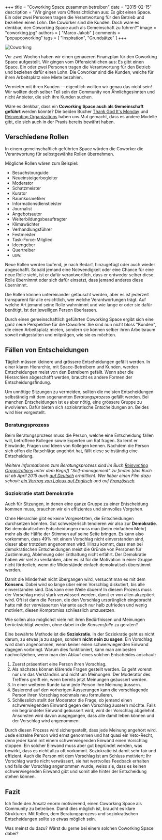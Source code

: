 +++
title = "Coworking Space zusammen betreiben"
date = "2015-02-15"
description = "Wir gingen vom Offensichtlichen aus: Es gibt einen Space. Ein oder zwei Personen tragen die Verantwortung für den Betrieb und beziehen einen Lohn. Die Coworker sind die Kunden. Doch wäre es denkbar, den Coworking Space auch als Gemeinschaft zu führen?"
image = "coworking.jpg"
authors = [ "Marco Jakob" ]
comments = "popupcoworking"
tags = [ "Inspiration", "Grundsätze" ]
+++

![Coworking](coworking.jpg)

Vor zwei Wochen haben wir einen genaueren Finanzplan für den Coworking Space aufgestellt. Wir gingen vom Offensichtlichen aus: Es gibt einen Space. Ein oder zwei Personen tragen die Verantwortung für den Betrieb und beziehen dafür einen Lohn. Die Coworker sind die Kunden, welche für ihren Arbeitsplatz eine Miete bezahlen.

Vermieter mit ihren Kunden &mdash; eigentlich wollten wir genau das nicht sein! Wir wollten doch selber Teil sein der Community von Ähnlichgesinnten und nicht Anbieter, die sich ihre Kunden suchen.

Wäre es denkbar, dass ein **Coworking Space auch als Gemeinschaft geführt** werden könnte? Die beiden Bücher [Thank God It's Monday](http://ullstein.de/thankgoditsmonday/) und [Reinventing Organizations](http://www.reinventingorganizations.com/) haben uns Mut gemacht, dass es andere Modelle gibt, die sich auch in der Praxis bereits bewährt haben.


## Verschiedene Rollen

In einem gemeinschaftlich geführten Space würden die Coworker die Verantwortung für selbstgewählte Rollen übernehmen.

Mögliche Rollen wären zum Beispiel:

* Besuchstourguide
* Neueinsteigerbegleiter
* Moderator
* Schatzmeister
* Kurator
* Raumkosmetiker
* Informationsdienstleister
* Journalist
* Angebotsautor
* Weiterbildungsbeauftragter
* Klimawächter
* Verhandlungsführer
* Festmeister
* Task-Force-Mitglied
* Ideengeber
* Quertreiber
* usw.


Neue Rollen werden laufend, je nach Bedarf, hinzugefügt oder auch wieder abgeschafft. Sobald jemand eine Notwendigkeit oder eine Chance für eine neue Rolle sieht, ist er dafür verantwortlich, dass er entweder selber diese Rolle übernimmt oder sich dafür einsetzt, dass jemand anderes diese übernimmt.

Die Rollen können untereinander getauscht werden, aber es ist jederzeit transparent für alle ersichtlich, wer welche Verantwortungen trägt. Auf welche Art jemand seine Rolle wahrnimmt und wie lange er oder sie dafür benötigt, ist der jeweiligen Person überlassen.

Durch einen gemeinschaftlich geführten Coworking Space ergibt sich eine ganz neue Perspektive für die Coworker. Sie sind nun nicht bloss "Kunden", die einen Arbeitsplatz mieten, sondern sie können selber ihren Arbeitsraum soweit mitgestalten und mitprägen, wie sie es möchten.


## Fällen von Entscheidungen

Täglich müssen kleinere und grössere Entscheidungen gefällt werden. In einer klaren Hierarchie, mit Space-Betreibern und Kunden, werden Entscheidungen meist von den Betreibern gefällt. Wenn aber die Hierarchien abgeschafft werden, braucht es andere Formen der Entscheidungsfindung.

Um unnötige Sitzungen zu vermeiden, sollten die meisten Entscheidungen selbständig mit dem sogenannten *Beratungsprozess* gefällt werden. Bei manchen Entscheidungen ist es aber nötig, eine grössere Gruppe zu involvieren. Dafür bieten sich soziokratische Entscheidungen an. Beides wird hier vorgestellt.


### Beratungsprozess

Beim Beratungsprozess muss die Person, welche eine Entscheidung fällen will, betroffene Kollegen sowie Experten um Rat fragen. So lernt er Einwände, Fragen und Ideen von Kollegen kennen. Nachdem die Person sich offen die Ratschläge angehört hat, fällt diese selbständig eine Entscheidung.

*Weitere Informationen zum Beratungsprozess sind im Buch [Reinventing Organizations](http://www.reinventingorganizations.com/) unter dem Begriff "Self-management" zu finden (das Buch ist ab April 2015 auch [auf Deutsch](http://www.amazon.de/Reinventing-Organizations-ganzheitlicher-sinnerf%C3%BCllender-wachstumsorientierter/dp/3800649136/ref=sr_1_2?ie=UTF8&qid=1423906669&sr=8-2&keywords=reinventing+organizations) erhältlich). Wer lieber einen Film dazu schaut: [ein Vortrag von Laloux auf Englisch](https://www.youtube.com/watch?v=gcS04BI2sbk) und auf [Französisch](https://www.youtube.com/watch?v=NZKqPoQiaDE).*


### Soziokratie statt Demokratie

Auch für Sitzungen, in denen eine ganze Gruppe zu einer Entscheidung kommen muss, brauchen wir ein effizientes und sinnvolles Vorgehen.

Ohne Hierarchie gibt es keine Vorgesetzten, die Entscheidungen durchsetzen könnten. Gut schweizerisch tendieren wir also zur **Demokratie**. Bei demokratischen Entscheidungen muss man (beim einfachen Mehr) mehr als die Hälfte der Stimmen auf seine Seite bringen. Es kann also vorkommen, dass 49% mit einem Vorschlag nicht einverstanden sind, dieser aber trotzdem angenommen wird. Hinzu kommt, dass man bei demokratischen Entscheidungen meist die Gründe von Personen für Zustimmung, Ablehnung oder Enthaltung nicht erfährt. Der Demokratie haben wir viel zu verdanken, aber es ist für die Motivation in einer Gruppe nicht förderlich, wenn die Widerstände einfach demokratisch überstimmt werden.

Damit die Minderheit nicht übergangen wird, versucht man es mit dem **Konsens**. Dabei wird so lange über einen Vorschlag diskutiert, bis alle einverstanden sind. Das kann eine Weile dauern! In diesem Prozess muss der Vorschlag meist stark verwässert werden, damit er von allen akzeptiert wird. Oft ist dann die Person, die den Vorschlag ursprünglich eingebracht hatte mit der verwässerten Variante auch nur halb zufrieden und wenig motiviert, diesen Kompromiss schliesslich umzusetzen.

Wie sollen also möglichst viele mit ihren Bedürfnissen und Meinungen berücksichtigt werden, ohne dabei in die *Konsensfalle* zu geraten?

Eine bewährte Methode ist die **Soziokratie**. In der Soziokratie geht es nicht darum, zu etwas ja zu sagen, sondern **nicht nein zu sagen**. Ein Vorschlag wird dann angenommen, wenn keiner einen schwerwiegenden Einwand dagegen vorbringt. Warum dies funktioniert, kann man am besten nachvollziehen, wenn man den Ablauf eines solchen Entscheides anschaut:

1. Zuerst präsentiert eine Person ihren Vorschlag. 
2. Als nächstes können klärende Fragen gestellt werden. Es geht vorerst nur um das Verständnis und nicht um Meinungen. Der Moderator des Treffens greift ein, wenn bereits jetzt Meinungen geäussert werden.
3. In einer weiteren Runde kann jede Person ihre Meinung äussern.
4. Basierend auf den vorherigen Äusserungen kann die vorschlagende Person ihren Vorschlag nochmals neu formulieren.
5. Schliesslich stellt der Moderator die Frage, ob jemand einen schwerwiegenden Einwand gegen den Vorschlag äussern möchte. Falls ein begründeter Einwand geäussert wird, wird der Vorschlag abgelehnt. Ansonsten wird davon ausgegangen, dass alle damit leben können und der Vorschlag wird angenommen.

Durch diesen Prozess wird sichergestellt, dass jede Meinung angehört wird. Jede einzelne Person wird ernst genommen und hat quasi ein Veto-Recht, denn jeder kann mit einem schwerwiegenden Einwand einen Vorschlag stoppen. Ein solcher Einwand muss aber gut begründet werden, was bewirkt, dass es nicht allzu oft vorkommt. Soziokratie ist damit sehr fair und effizient. Auch die Person mit dem Vorschlag ist am Schluss motiviert: Ihr Vorschlag wurde nicht verwässert, sie hat wertvolles Feedback erhalten und falls der Vorschlag angenommen wurde, weiss sie, dass es keinen schwerwiegenden Einwand gibt und somit alle hinter der Entscheidung stehen können.


## Fazit

Ich finde den Ansatz enorm motivierend, einen Coworking Space als Community zu betreiben. Damit dies möglich ist, braucht es klare Strukturen. Mit Rollen, dem Beratungsprozess und soziokratischen Entscheidungen sollte so etwas möglich sein.

Was meinst du dazu? Wärst du gerne bei einem solchen Coworking Space dabei?


